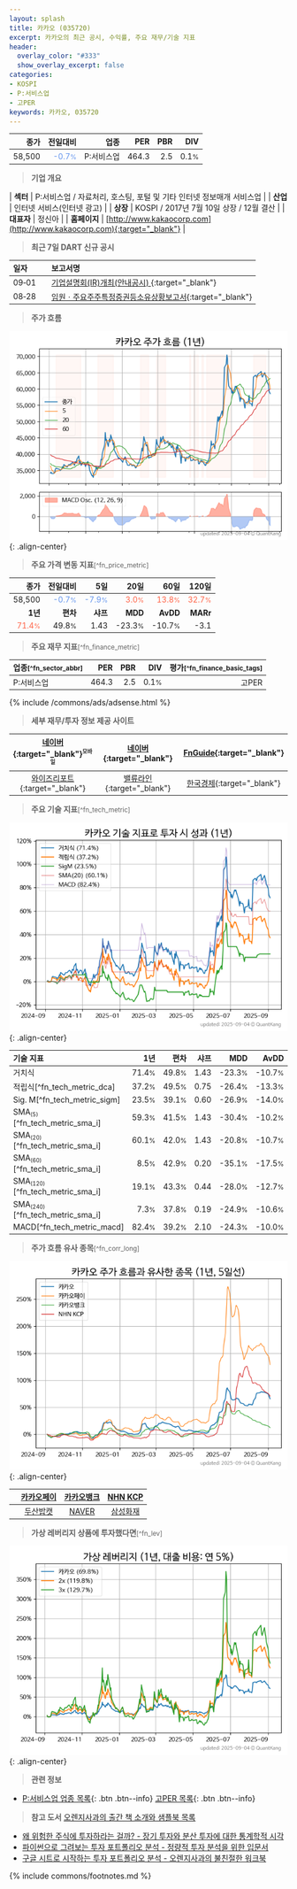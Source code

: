```yaml
---
layout: splash
title: 카카오 (035720)
excerpt: 카카오의 최근 공시, 수익률, 주요 재무/기술 지표
header:
  overlay_color: "#333"
  show_overlay_excerpt: false
categories:
- KOSPI
- P:서비스업
- 고PER
keywords: 카카오, 035720
---
```


| **종가** | **전일대비** | **업종** | **PER** | **PBR** | **DIV** |
| -------: | -----------: | -------: | ------: | ------: | ------: |
| 58,500 | <span style="color: cornflowerblue">-0.7<small>%</small></span> | P:서비스업 | 464.3 | 2.5 | 0.1<small>%</small> |

<!-- more -->


> **기업 개요**<a id="company"></a>

| <span style="white-space:nowrap;">**섹터**</span> | P:서비스업 / 자료처리, 호스팅, 포털 및 기타 인터넷 정보매개 서비스업 |
| <span style="white-space:nowrap;">**산업**</span> | 인터넷 서비스(인터넷 광고) |
| <span style="white-space:nowrap;">**상장**</span> | KOSPI / 2017년 7월 10일 상장 / 12월 결산 |
| <span style="white-space:nowrap;">**대표자**</span> | 정신아 |
| <span style="white-space:nowrap;">**홈페이지**</span> | [http://www.kakaocorp.com](http://www.kakaocorp.com){:target="_blank"} |


> **최근 7일 DART 신규 공시**<a id="dart"></a>

| **일자** |      | **보고서명** |
| :------- | :--- | :----------- |
| 09&#x2011;01 | | [기업설명회(IR)개최(안내공시)              ](https://dart.fss.or.kr/dsaf001/main.do?rcpNo=20250901800644){:target="_blank"} |
| 08&#x2011;28 | | [임원ㆍ주요주주특정증권등소유상황보고서](https://dart.fss.or.kr/dsaf001/main.do?rcpNo=20250828001204){:target="_blank"} |


> **주가 흐름**<a id="price"></a>

![035720](/stock/images/035720.png){: .align-center}


> **주요 가격 변동 지표**<small>[^fn_price_metric]</small>

| **종가** | **전일대비** | **5일** | **20일** | **60일** | **120일** |
| -------: | -----------: | ------: | -------: | -------: | --------: |
| 58,500 | <span style="color: cornflowerblue">-0.7<small>%</small></span> | <span style="color: cornflowerblue">-7.9<small>%</small></span> | <span style="color: tomato">3.0<small>%</small></span> | <span style="color: tomato">13.8<small>%</small></span> | <span style="color: tomato">32.7<small>%</small></span> |
| **1년** | **편차** | **샤프** | **MDD** | **AvDD** | **MARr** |
| <span style="color: tomato">71.4<small>%</small></span> | 49.8<small>%</small> | 1.43 | -23.3<small>%</small> | -10.7<small>%</small> | -3.1 |


> **주요 재무 지표**<small>[^fn_finance_metric]</small>

| **업종**<small>[^fn_sector_abbr]</small> | **PER** | **PBR** | **DIV** | **평가**<small>[^fn_finance_basic_tags]</small> |
| :--------------------------------------- | ------: | ------: | ------: | ----------------------------------------------: |
| P:서비스업 | 464.3 | 2.5 | 0.1<small>%</small> | 고PER |



{% include /commons/ads/adsense.html %}

> **세부 재무/투자 정보 제공 사이트**

| [네이버](https://m.stock.naver.com/domestic/stock/035720/finance/summary){:target="_blank"}<sup><small>모바일</small></sup> | [네이버](https://finance.naver.com/item/coinfo.naver?code=035720){:target="_blank"} | [FnGuide](https://comp.fnguide.com/SVO2/ASP/SVD_Invest.asp?gicode=A035720&MenuYn=Y){:target="_blank"} |
| :---: | :---: | :---: |
| [와이즈리포트](https://comp.wisereport.co.kr/company/c1040001.aspx?cmp_cd=035720){:target="_blank"} | [밸류라인](https://www.valueline.co.kr/finance/summary/035720){:target="_blank"} | [한국경제](https://markets.hankyung.com/stock/035720/financial-summary){:target="_blank"} |


> **주요 기술 지표**<small>[^fn_tech_metric]</small>


![035720](/stock/images/035720_tech.png){: .align-center}

| **기술 지표** | **1년** | **편차** | **샤프** | **MDD** | **AvDD** |
| :------------ | ------: | -----------: | -------: | ------: | -------: |
| 거치식 | 71.4<small>%</small> | 49.8<small>%</small> | 1.43 | -23.3<small>%</small> | -10.7<small>%</small> |
| 적립식[^fn_tech_metric_dca] | 37.2<small>%</small> | 49.5<small>%</small> | 0.75 | -26.4<small>%</small> | -13.3<small>%</small> |
| Sig. M[^fn_tech_metric_sigm] | 23.5<small>%</small> | 39.1<small>%</small> | 0.60 | -26.9<small>%</small> | -14.0<small>%</small> |
| SMA<small><sub>(5)</sub></small>[^fn_tech_metric_sma_i] | 59.3<small>%</small> | 41.5<small>%</small> | 1.43 | -30.4<small>%</small> | -10.2<small>%</small> |
| SMA<small><sub>(20)</sub></small>[^fn_tech_metric_sma_i] | 60.1<small>%</small> | 42.0<small>%</small> | 1.43 | -20.8<small>%</small> | -10.7<small>%</small> |
| SMA<small><sub>(60)</sub></small>[^fn_tech_metric_sma_i] | 8.5<small>%</small> | 42.9<small>%</small> | 0.20 | -35.1<small>%</small> | -17.5<small>%</small> |
| SMA<small><sub>(120)</sub></small>[^fn_tech_metric_sma_i] | 19.1<small>%</small> | 43.3<small>%</small> | 0.44 | -28.0<small>%</small> | -12.7<small>%</small> |
| SMA<small><sub>(240)</sub></small>[^fn_tech_metric_sma_i] | 7.3<small>%</small> | 37.8<small>%</small> | 0.19 | -24.9<small>%</small> | -10.6<small>%</small> |
| MACD[^fn_tech_metric_macd] | 82.4<small>%</small> | 39.2<small>%</small> | 2.10 | -24.3<small>%</small> | -10.0<small>%</small> |


> **주가 흐름 유사 종목**<a id="corr"></a><small>[^fn_corr_long]</small>

![035720](/stock/images/035720_corr.png){: .align-center}

|       | [카카오페이](/377300/) | [카카오뱅크](/323410/) | [NHN KCP](/060250/) |
| :---: | :------------------------------------: | :------------------------------------: | :------------------------------------: |
|       | [두산밥캣](/241560/) | [NAVER](/035420/) | [삼성화재](/000810/) |


> **가상 레버리지 상품에 투자했다면**<a id="2x"></a><small>[^fn_lev]</small>

![035720](/stock/images/035720_2x.png){: .align-center}


> **관련 정보**

- [P:서비스업 업종 목록](/stats/sector/kospi_업종_서비스업_종목/){: .btn .btn--info} [고PER 목록](/fn/fn_high_per/){: .btn .btn--info}

> **참고 도서** [오렌지사과의 출간 책 소개와 샘플북 목록](https://kongdori.tistory.com/691)

- [왜 위험한 주식에 투자하라는 걸까? - 장기 투자와 분산 투자에 대한 통계학적 시각](https://kongdori.tistory.com/421)
- [파이썬으로 그려보는 투자 포트폴리오 분석  - 정량적 투자 분석을 위한 입문서](https://kongdori.tistory.com/643)
- [구글 시트로 시작하는 투자 포트폴리오 분석 - 오렌지사과의 불친절한 워크북](https://kongdori.tistory.com/449)


{% include commons/footnotes.md %}